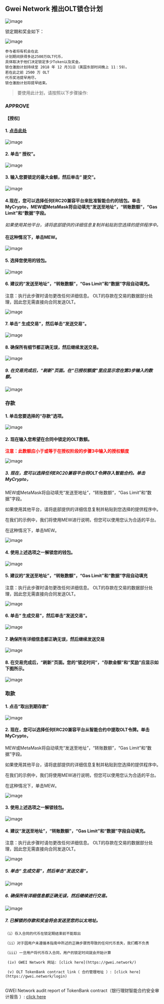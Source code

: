 
## Gwei Network 推出OLT锁仓计划

![image](https://raw.githubusercontent.com/GweiTech/gwei-tokenbank-wiki/master/zh/images/olt/0.jpg)

锁定期和奖金如下：

![image](https://raw.githubusercontent.com/GweiTech/gwei-tokenbank-wiki/master/zh/images/olt/1.jpg)
```
参与者将有机会在此
计划期间获得多达2500万OLT代币，
具体取决于他们决定锁定多少Token以及奖金。
锁仓激励计划持续至 2018 年 12 月31日（美国东部时间晚上 11：59）。
若在此之前 2500 万 OLT
代币奖池提早用尽，
锁仓激励计划将提早结束。
```
> 要使用此计划，请按照以下步骤操作:
> 

###  APPROVE

#### 【授权]
#### 1. [ 点击此处](https://gwei.network/login)
![image](https://raw.githubusercontent.com/GweiTech/gwei-tokenbank-wiki/master/zh/images/olt/2.jpg)


#### 2. 单击“ 授权”。

 ![image](https://raw.githubusercontent.com/GweiTech/gwei-tokenbank-wiki/master/zh/images/olt/3.jpg)

#### 3.  输入您要锁定的最大金额，然后单击“ 提交”。
![image](https://raw.githubusercontent.com/GweiTech/gwei-tokenbank-wiki/master/zh/images/olt/4.jpg)

####  4.现在，您可以选择任何ERC20兼容平台来批准智能合约的钱包。单击MyCrypto，MEW或MetaMask将自动填充“发送至地址”，“转账数额”，“Gas Limit”和“数据”字段。

*如果使用其他平台，请将底部提供的详细信息复制并粘贴到您选择的提供程序中。*



#### 在这种情况下，单击MEW。

![image](https://raw.githubusercontent.com/GweiTech/gwei-tokenbank-wiki/master/zh/images/olt/5.jpg)

#### 5. 选择您使用的钱包。
![image](https://raw.githubusercontent.com/GweiTech/gwei-tokenbank-wiki/master/zh/images/olt/6.jpg)


#### 6.  建议的“发送至地址”，“转账数额”，“Gas Limit”和“数据”字段自动填充。

注意：执行此步骤时请勿更改任何详细信息。
OLT的存款在交易的数据部分处理，因此您无需直接向合同发送OLT。


![image](https://raw.githubusercontent.com/GweiTech/gwei-tokenbank-wiki/master/zh/images/olt/7.jpg)


#### 7. 单击“ 生成交易”，然后单击“发送交易”。
![image](https://raw.githubusercontent.com/GweiTech/gwei-tokenbank-wiki/master/zh/images/olt/8.jpg)


#### 8. 确保所有细节都正确无误，然后继续发送交易。

![image](https://raw.githubusercontent.com/GweiTech/gwei-tokenbank-wiki/master/zh/images/olt/9.jpg)

##### 9.  在交易完成后，“刷新”页面。在“已授权额度”里应显示您在第3步输入的数额。

![image](https://raw.githubusercontent.com/GweiTech/gwei-tokenbank-wiki/master/zh/images/olt/10.jpg)

### 存款

#### 1. 单击您要选择的“存款”选项。

 ![image](https://raw.githubusercontent.com/GweiTech/gwei-tokenbank-wiki/master/zh/images/olt/11.jpg)

 
#### 2. 现在输入您希望在合同中锁定的OLT数额。 

<b style="color:red">
注意：此数额应小于或等于在授权阶段的步骤3中输入的授权额度
</b>

![image](https://raw.githubusercontent.com/GweiTech/gwei-tokenbank-wiki/master/zh/images/olt/12.jpg)


##### 3.   现在，您可以选择任何ERC20兼容平台将OLT令牌存入智能合约。单击MyCrypto，
MEW或MetaMask将自动填充“发送至地址”，“转账数额”，“Gas Limit”和“数据”字段。

如果使用其他平台，请将底部提供的详细信息复制并粘贴到您选择的提供程序中。

在我们的示例中，我们将使用MEW进行说明，但您可以使用您认为合适的平台。

在这种情况下，单击MEW。

![image](https://raw.githubusercontent.com/GweiTech/gwei-tokenbank-wiki/master/zh/images/olt/13.jpg)


#### 4. 使用上述选项之一解锁您的钱包。

 ![image](https://raw.githubusercontent.com/GweiTech/gwei-tokenbank-wiki/master/zh/images/olt/14.jpg)




#### 5.  建议的“发送至地址”，“转账数额”，“Gas Limit”和“数据”字段自动填充
注意：执行此步骤时请勿更改任何详细信息。
OLT的存款在交易的数据部分处理，因此您无需直接向合同发送OLT。

 ![image](https://raw.githubusercontent.com/GweiTech/gwei-tokenbank-wiki/master/zh/images/olt/15.jpg)




#### 6. 单击“ 生成交易”，然后单击“发送交易”。
![image](https://raw.githubusercontent.com/GweiTech/gwei-tokenbank-wiki/master/zh/images/olt/16.jpg)




#### 7. 确保所有详细信息都正确无误，然后继续发送交易
![image](https://raw.githubusercontent.com/GweiTech/gwei-tokenbank-wiki/master/zh/images/olt/17.jpg)



#### 8.  在交易完成后，“刷新”页面。您的“锁定时间”，“存款金额”和“奖励”应显示如下图所示。
![image](https://raw.githubusercontent.com/GweiTech/gwei-tokenbank-wiki/master/zh/images/olt/18.jpg)




###   取款
#### 1. 点击“取出到期存款”

![image](https://raw.githubusercontent.com/GweiTech/gwei-tokenbank-wiki/master/zh/images/olt/19.jpg)


#### 2. 现在，您可以选择任何ERC20兼容平台从智能合约中提取OLT令牌。单击MyCrypto，
MEW或MetaMask将自动填充“发送至地址”，“转账数额”，“Gas Limit”和“数据”字段。

如果使用其他平台，请将底部提供的详细信息复制并粘贴到您选择的提供程序中。

在我们的示例中，我们将使用MEW进行说明，但您可以使用您认为合适的平台。

在这种情况下，单击MEW。

![image](https://raw.githubusercontent.com/GweiTech/gwei-tokenbank-wiki/master/zh/images/olt/20.jpg)


#### 3. 使用上述选项之一解锁钱包。
![image](https://raw.githubusercontent.com/GweiTech/gwei-tokenbank-wiki/master/zh/images/olt/21.jpg)


#### 4. 建议“发送至地址”，“转账数额”，“Gas Limit”和“数据”字段自动填充。 
 注意：执行此步骤时请勿更改任何详细信息。
 OLT的存款在交易的数据部分处理，因此您无需直接向合同发送OLT。

![image](https://raw.githubusercontent.com/GweiTech/gwei-tokenbank-wiki/master/zh/images/olt/22.jpg)


##### 5. 单击“ 生成交易”，然后单击“发送交易”。
![image](https://raw.githubusercontent.com/GweiTech/gwei-tokenbank-wiki/master/zh/images/olt/23.jpg)


##### 6.  确保所有详细信息都正确无误，然后继续进行交易。
![image](https://raw.githubusercontent.com/GweiTech/gwei-tokenbank-wiki/master/zh/images/olt/24.jpg)


##### 7.  已解锁的存款和奖金将会发送至您的以太地址。
```
（i）存入合同的代币在锁定期结束前不能取出

（ii）对于因用户未遵循本指南中所述的正确步骤而导致的任何代币丢失，我们概不负责

（iii）一旦用户将代币存入合同，用户的锁定时间就会开始计算

 (iv) GWEI Network 网站: [click here](https://gwei.network/)

 (v) OLT TokenBank contract link（ 合约管理地址 ）: [click here](https://gwei.network/login)


 ```
 GWEI Network audit report of TokenBank contract（银行理财智能合约安全审计报告 ）: 
  [click here](https://s3-ap-northeast-1.amazonaws.com/gwei-network/GWEI+Smart+Contract+Audit+Report_2.pdf)
